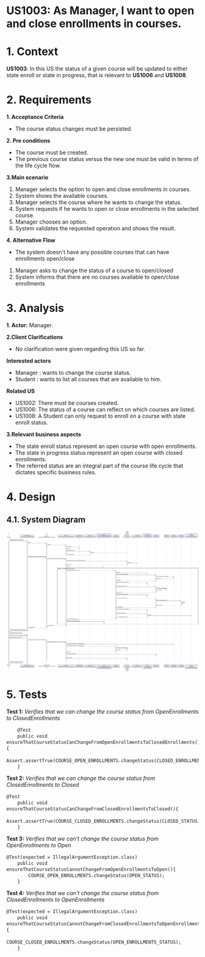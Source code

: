 US1003: As Manager, I want to open and close enrollments in courses. 
=======================================

# 1. Context #
**US1003**: In this US the status of a given course will be updated to either state enroll or state in progress, that is relevant to **US1006** and **US1008**.

# 2. Requirements #
**1. Acceptance Criteria**
- The course status changes must be persisted.

**2. Pre conditions**
- The course must be created.
- The previous course status versus the new one must be valid in terms of the life cycle flow.

**3.Main scenario**
1. Manager selects the option to open and close enrollments in courses.
2. System shows the available courses.
3. Manager selects the course where he wants to change the status.
4. System requests if he wants to open or close enrollments in the selected course.
5. Manager chooses an option.
6. System validates the requested operation and shows the result.

**4. Alternative Flow**
- The system doesn't have any possible courses that can have enrollments open/close
1. Manager asks to change the status of a course to open/closed
2. System informs that there are no courses available to open/close enrollments

# 3. Analysis #
**1. Actor:** Manager.

**2.Client Clarifications**
- No clarification were given regarding this US so far.

**Interested actors**
- Manager : wants to change the course status.
- Student : wants to list all courses that are available to him.

**Related US**
- US1002: There must be courses created.
- US1006: The status of a course can reflect on which courses are listed.
- US1008: A Student can only request to enroll on a course with state enroll status.

**3.Relevant business aspects**
* The state enroll status represent an open course with open enrollments.
* The state in progress status represent an open course with closed enrollments.
* The referred status are an integral part of the course life cycle that dictates specific business rules.

# 4. Design

## 4.1. System Diagram

![US1003_SD.svg](US1003_SD.svg)

# 5. Tests

**Test 1:** *Verifies that we can change the course status from OpenEnrollments to ClosedEnrollments*
```
    @Test
    public void ensureThatCourseStatusCanChangeFromOpenEnrollmentsToClosedEnrollments(){
        Assert.assertTrue(COURSE_OPEN_ENROLLMENTS.changeStatus(CLOSED_ENROLLMENTS_STATUS));
    }
```

**Test 2:** *Verifies that we can change the course status from ClosedEnrollments to Closed*

```
@Test
    public void ensureThatCourseStatusCanChangeFromClosedEnrollmentsToClosed(){
        Assert.assertTrue(COURSE_CLOSED_ENROLLMENTS.changeStatus(CLOSED_STATUS));
    }
```
**Test 3:** *Verifies that we can't change the course status from OpenEnrollments to Open*

```
@Test(expected = IllegalArgumentException.class)
    public void ensureThatCourseStatusCannotChangeFromOpenEnrollmentsToOpen(){
        COURSE_OPEN_ENROLLMENTS.changeStatus(OPEN_STATUS);
    }
```

**Test 4:** *Verifies that we can't change the course status from ClosedEnrollments to OpenEnrollments*

```
@Test(expected = IllegalArgumentException.class)
    public void ensureThatCourseStatusCannotChangeFromClosedEnrollmentsToOpenEnrollments(){
        COURSE_CLOSED_ENROLLMENTS.changeStatus(OPEN_ENROLLMENTS_STATUS);
    }
```


    

    

    

    
